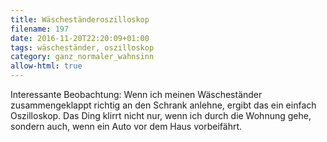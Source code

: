 ```yaml
---
title: Wäscheständeroszilloskop
filename: 197
date: 2016-11-20T22:20:09+01:00
tags: wäscheständer, oszilloskop
category: ganz_normaler_wahnsinn
allow-html: true
---
```

Interessante Beobachtung: Wenn ich meinen Wäscheständer zusammengeklappt richtig an den Schrank anlehne, ergibt das ein einfach Oszilloskop. Das Ding klirrt nicht nur, wenn ich durch die Wohnung gehe, sondern auch, wenn ein Auto vor dem Haus vorbeifährt.
